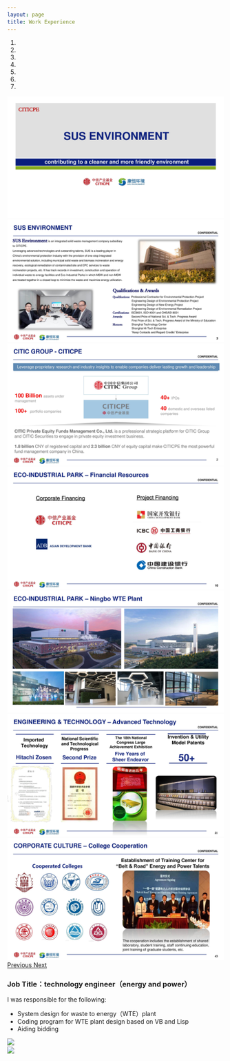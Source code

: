 ```yaml
---
layout: page
title: Work Experience
---
```

<!-- carousel 走马灯开始 -->
<div id="carousel-generic" class="carousel slide" data-ride="carousel">
  <!-- Indicators -->
  <ol class="carousel-indicators">
    <li data-target="#carousel-generic" data-slide-to="0" class="active"></li>
    <li data-target="#carousel-generic" data-slide-to="1"></li>
    <li data-target="#carousel-generic" data-slide-to="2"></li>
    <li data-target="#carousel-generic" data-slide-to="3"></li>
    <li data-target="#carousel-generic" data-slide-to="4"></li>
    <li data-target="#carousel-generic" data-slide-to="5"></li>
    <li data-target="#carousel-generic" data-slide-to="6"></li>
  </ol>

  <!-- Wrapper for slides -->
  <div class="carousel-inner" role="listbox">
    <div class="item active"><img src="/img/110.jpg"></div>
    <div class="item"><img src="/img/111.jpg" ></div>
    <div class="item"><img src="/img/112.jpg" ></div>
    <div class="item"><img src="/img/113.jpg" ></div>
    <div class="item"><img src="/img/114.jpg" ></div>
    <div class="item"><img src="/img/115.jpg" ></div>
    <div class="item"><img src="/img/116.jpg" ></div>
  </div>

  <!-- Controls -->
  <a class="left carousel-control" href="#carousel-generic" role="button" data-slide="prev">
    <i style="top: 50%;position: absolute;" class="fa fa-chevron-left" aria-hidden="true"></i>
    <span class="sr-only">Previous</span>
  </a>
  <a class="right carousel-control" href="#carousel-generic" role="button" data-slide="next">
    <i style="top: 50%;position: absolute;" class="fa fa-chevron-right" aria-hidden="true"></i>
    <span class="sr-only">Next</span>
  </a>
</div>
<!-- carousel 走马灯结束 -->

### Job Title：technology engineer（energy and power）
I was responsible for the following:
- System design for waste to energy（WTE）plant
- Coding program for WTE plant design based on VB and Lisp
- Aiding bidding 

<div class="row">
  <div class="col-lg-6 col-md-6 col-sm-6 col-xs-12">
    <img src="../img/119.jpg"> 
  </div>
  <div class="col-lg-6 col-md-6 col-sm-6 col-xs-12">
    <img src="../img/111.jpg"> 
  </div>
</div>
